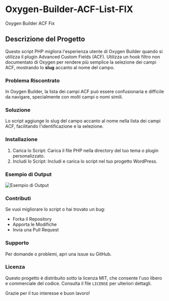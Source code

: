 # Oxygen-Builder-ACF-List-FIX
Oxygen Builder ACF Fix

## Descrizione del Progetto

Questo script PHP migliora l'esperienza utente di Oxygen Builder quando si utilizza il plugin Advanced Custom Fields (ACF). Utilizza un hook filtro non documentato di Oxygen per rendere più semplice la selezione dei campi ACF, mostrando lo **slug** accanto al nome del campo.

### Problema Riscontrato

In Oxygen Builder, la lista dei campi ACF può essere confusionaria e difficile da navigare, specialmente con molti campi o nomi simili.

### Soluzione

Lo script aggiunge lo slug del campo accanto al nome nella lista dei campi ACF, facilitando l'identificazione e la selezione.

### Installazione

1. Carica lo Script: Carica il file PHP nella directory del tuo tema o plugin personalizzato.
2. Includi lo Script: Includi e carica lo script nel tuo progetto WordPress.

### Esempio di Output

![Esempio di Output](https://lab.riccardoguerrera.dev/oxygen-visual-editor.png)

### Contributi

Se vuoi migliorare lo script o hai trovato un bug:
- Forka il Repository
- Apporta le Modifiche
- Invia una Pull Request

### Supporto

Per domande o problemi, apri una issue su GitHub.

### Licenza

Questo progetto è distribuito sotto la licenza MIT, che consente l'uso libero e commerciale del codice. Consulta il file `LICENSE` per ulteriori dettagli.

Grazie per il tuo interesse e buon lavoro!
